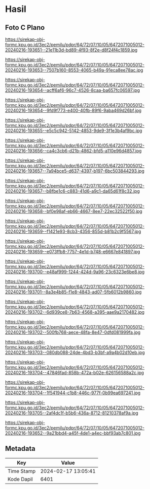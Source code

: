 # Hasil

## Foto C Plano

https://sirekap-obj-formc.kpu.go.id/3ec2/pemilu/pdpr/64/72/07/10/05/6472071005012-20240216-193651--21e11b3d-bd89-4f93-8f2e-d8f24f4c1859.jpg

https://sirekap-obj-formc.kpu.go.id/3ec2/pemilu/pdpr/64/72/07/10/05/6472071005012-20240216-193653--7507b160-8553-4065-b49a-91eca8ee78ac.jpg

https://sirekap-obj-formc.kpu.go.id/3ec2/pemilu/pdpr/64/72/07/10/05/6472071005012-20240216-193654--acff6af6-96c7-4526-8caa-ba657fc06597.jpg

https://sirekap-obj-formc.kpu.go.id/3ec2/pemilu/pdpr/64/72/07/10/05/6472071005012-20240216-193654--9fd9f773-e400-40fb-89f6-9aba469d26bf.jpg

https://sirekap-obj-formc.kpu.go.id/3ec2/pemilu/pdpr/64/72/07/10/05/6472071005012-20240216-193655--e5c5c942-5142-4853-9de9-3f1e3b4af9bc.jpg

https://sirekap-obj-formc.kpu.go.id/3ec2/pemilu/pdpr/64/72/07/10/05/6472071005012-20240216-193656--ca4c3cb6-d21b-4862-bfd5-a110e96d4857.jpg

https://sirekap-obj-formc.kpu.go.id/3ec2/pemilu/pdpr/64/72/07/10/05/6472071005012-20240216-193657--7a94bce5-d637-4397-b197-6bc503844293.jpg

https://sirekap-obj-formc.kpu.go.id/3ec2/pemilu/pdpr/64/72/07/10/05/6472071005012-20240216-193657--b8fbe1c6-c883-41d6-a9c1-da65d61f8c32.jpg

https://sirekap-obj-formc.kpu.go.id/3ec2/pemilu/pdpr/64/72/07/10/05/6472071005012-20240216-193658--bf0e98af-eb66-4667-8ee7-22ec32522f50.jpg

https://sirekap-obj-formc.kpu.go.id/3ec2/pemilu/pdpr/64/72/07/10/05/6472071005012-20240216-193659--f1421e93-8cb3-4356-855d-b81b2c9f5567.jpg

https://sirekap-obj-formc.kpu.go.id/3ec2/pemilu/pdpr/64/72/07/10/05/6472071005012-20240216-193659--e073ffb8-7757-4e1d-b748-e6667e841897.jpg

https://sirekap-obj-formc.kpu.go.id/3ec2/pemilu/pdpr/64/72/07/10/05/6472071005012-20240216-193700--e48af999-1244-424d-9a96-23c6323e6be8.jpg

https://sirekap-obj-formc.kpu.go.id/3ec2/pemilu/pdpr/64/72/07/10/05/6472071005012-20240216-193701--8a3e4b85-f1e8-4843-ad07-5fb6012b9860.jpg

https://sirekap-obj-formc.kpu.go.id/3ec2/pemilu/pdpr/64/72/07/10/05/6472071005012-20240216-193702--6d939ce8-7b63-4568-a395-aae9a2170482.jpg

https://sirekap-obj-formc.kpu.go.id/3ec2/pemilu/pdpr/64/72/07/10/05/6472071005012-20240216-193702--500fb768-aece-48fa-8e47-0dfd081999fa.jpg

https://sirekap-obj-formc.kpu.go.id/3ec2/pemilu/pdpr/64/72/07/10/05/6472071005012-20240216-193703--080db088-24de-4bd3-b3bf-a9a4b02d10eb.jpg

https://sirekap-obj-formc.kpu.go.id/3ec2/pemilu/pdpr/64/72/07/10/05/6472071005012-20240216-193704--47846fad-858b-472a-b02e-626156588a2c.jpg

https://sirekap-obj-formc.kpu.go.id/3ec2/pemilu/pdpr/64/72/07/10/05/6472071005012-20240216-193704--1f541944-c1b8-446c-977f-0b99ea697241.jpg

https://sirekap-obj-formc.kpu.go.id/3ec2/pemilu/pdpr/64/72/07/10/05/6472071005012-20240216-193705--2af4dc1f-b5b6-436a-8712-81210378af9a.jpg

https://sirekap-obj-formc.kpu.go.id/3ec2/pemilu/pdpr/64/72/07/10/05/6472071005012-20240216-193652--9a21bbd4-a45f-4de1-a4ec-bbf93ab7c801.jpg


## Metadata

| Key        | Value               |
| ---------- | ------------------- |
| Time Stamp | 2024-02-17 13:05:41 |
| Kode Dapil | 6401                |



